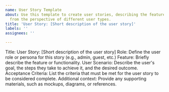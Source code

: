 ```yaml
---
name: User Story Template
about: Use this template to create user stories, describing the features or functionality
  from the perspective of different user types.
title: 'User Story: [Short description of the user story]'
labels: ''
assignees: ''

---
```


Title: User Story: [Short description of the user story]
Role: Define the user role or persona for this story (e.g., admin, guest, etc.)
Feature: Briefly describe the feature or functionality.
User Scenario: Describe the user's goal, the steps they take to achieve it, and the desired outcome.
Acceptance Criteria: List the criteria that must be met for the user story to be considered complete.
Additional context: Provide any supporting materials, such as mockups, diagrams, or references.
